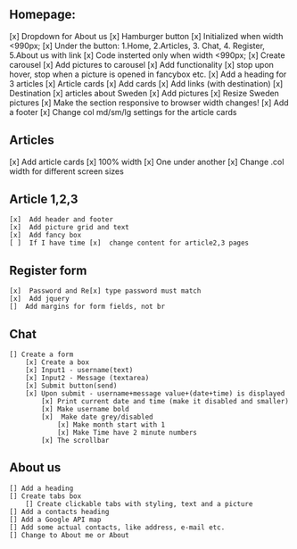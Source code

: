 ## Homepage:

[x] Dropdown for About us
[x] Hamburger button
[x] Initialized when width <990px;
[x] Under the button: 1.Home, 2.Articles, 3. Chat, 4. Register, 5.About us with link
[x] Code insterted only when width <990px;
[x] Create carousel
[x] Add pictures to carousel
[x] Add functionality [x] stop upon hover, stop when a picture is opened in fancybox etc.
[x] Add a heading for 3 articles
[x] Article cards
[x] Add cards
[x] Add links (with destination)
[x] Destination [x] articles about Sweden
[x] Add pictures
[x] Resize Sweden pictures
[x] Make the section responsive to browser width changes!
[x] Add a footer
[x] Change col md/sm/lg settings for the article cards

## Articles

[x] Add article cards
[x] 100% width
[x] One under another
[x] Change .col width for different screen sizes

## Article 1,2,3

    [x]  Add header and footer
    [x]  Add picture grid and text
    [x]  Add fancy box
    [ ]  If I have time [x]  change content for article2,3 pages

## Register form

    [x]  Password and Re[x] type password must match
    [x]  Add jquery
    []  Add margins for form fields, not br

## Chat

    [] Create a form
        [x] Create a box
        [x] Input1 - username(text)
        [x] Input2 - Message (textarea)
        [x] Submit button(send)
        [x] Upon submit - username+message value+(date+time) is displayed
            [x] Print current date and time (make it disabled and smaller)
            [x] Make username bold
            [x]  Make date grey/disabled
                [x] Make month start with 1
                [x] Make Time have 2 minute numbers
            [x] The scrollbar

## About us

    [] Add a heading
    [] Create tabs box
        [] Create clickable tabs with styling, text and a picture
    [] Add a contacts heading
    [] Add a Google API map
    [] Add some actual contacts, like address, e-mail etc.
    [] Change to About me or About

